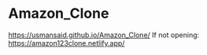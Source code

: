 # Amazon_Clone
https://usmansaid.github.io/Amazon_Clone/
If not opening:
https://amazon123clone.netlify.app/
